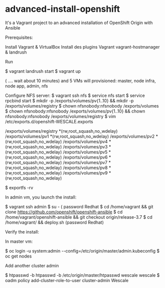 # advanced-install-openshift
It's a Vagrant project to an advanced installation of OpenShift Origin with Ansible


Prerequisites:

Install Vagrant & VirtualBox
Install des plugins Vagrant vagrant-hostmanager & landrush


Run

$ vagrant landrush start
$ vagrant up

( .... wait about 10 minutes) and 5 VMs will provisioned: master, node infra, node app, admin, nfs

Configure NFS server:
$ vagrant ssh nfs
$ service nfs start
$ service rpcbind start
$ mkdir -p /exports/volumes/pv{1..10} && mkdir -p /exports/volumes/registry
$ chown nfsnobody:nfsnobody /exports/volumes
$ chown nfsnobody:nfsnobody /exports/volumes/pv{1..10} && chown nfsnobody:nfsnobody /exports/volumes/registry
$ vim /etc/exports.d/openshift-WESCALE.exports

/exports/volumes/registry  *(rw,root_squash,no_wdelay)
/exports/volumes/pv1  *(rw,root_squash,no_wdelay)
/exports/volumes/pv2  *(rw,root_squash,no_wdelay)
/exports/volumes/pv4  *(rw,root_squash,no_wdelay)
/exports/volumes/pv3  *(rw,root_squash,no_wdelay)
/exports/volumes/pv5  *(rw,root_squash,no_wdelay)
/exports/volumes/pv6 *(rw,root_squash,no_wdelay)
/exports/volumes/pv7 *(rw,root_squash,no_wdelay)
/exports/volumes/pv8 *(rw,root_squash,no_wdelay)
/exports/volumes/pv9 *(rw,root_squash,no_wdelay)

$ exportfs -rv

In admin vm, you launch the install:

$ vagrant ssh admin
$ su - ( password Redhat
$ cd /home/vagrant && git clone https://github.com/openshift/openshift-ansible
$ cd /home/vagrant/openshift-ansible && git checkout origin/release-3.7
$ cd /home/vagrant/ && deploy.sh (password Redhat)


Verify the install:


In master vm:

$ oc login -u system:admin --config=/etc/origin/master/admin.kubeconfig
$ oc get nodes

Add another cluster admin

$ htpasswd -b htpasswd -b /etc/origin/master/htpasswd wescale wescale
$ oadm policy add-cluster-role-to-user cluster-admin Wescale




